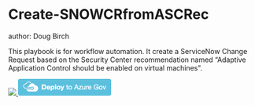 # Create-SNOWCRfromASCRec
author: Doug Birch

This playbook is for workflow automation.  It create a ServiceNow Change Request based on the Security Center recommendation named “Adaptive Application Control should be enabled on virtual machines".

<a href="https://portal.azure.com/#create/Microsoft.Template/uri/https%3A%2F%2Fraw.githubusercontent.com%2FAzure%2FAzure-Security-Center%2Fmaster%2FWorkflow%20automation%2FCreate-SNOWCRfromASCRec%2Fazuredeploy.json" target="_blank">
    <img src="https://aka.ms/deploytoazurebutton""/>
</a>
<a href="https://portal.azure.us/#create/Microsoft.Template/uri/https%3A%2F%2Fraw.githubusercontent.com%2FAzure%2FAzure-Security-Center%2Fmaster%2FWorkflow%20automation%2F%2FCreate-SNOWCRfromASCRec%2Fazuredeploy.json" target="_blank">
<img src="https://raw.githubusercontent.com/Azure/azure-quickstart-templates/master/1-CONTRIBUTION-GUIDE/images/deploytoazuregov.png"/>
</a>

